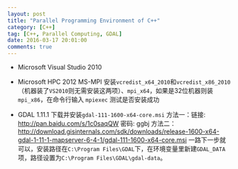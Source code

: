 ```yaml
---
layout: post
title: "Parallel Programming Environment of C++"
category: [C++]
tag: [C++, Parallel Computing, GDAL]
date: 2016-03-17 20:01:00
comments: true
---
```


- Microsoft Visual Studio 2010
- Microsoft HPC 2012 MS-MPI
	安装`vcredist_x64_2010`和`vcredist_x86_2010`（机器装了`VS2010`则无需安装这两项）、`mpi_x64`，如果是32位机器则装`mpi_x86`，在命令行输入 `mpiexec` 测试是否安装成功

- GDAL 1.11.1
	下载并安装`gdal-111-1600-x64-core.msi`
	方法一：链接: http://pan.baidu.com/s/1c0saqQW 密码: ggbj
	方法二：http://download.gisinternals.com/sdk/downloads/release-1600-x64-gdal-1-11-1-mapserver-6-4-1/gdal-111-1600-x64-core.msi
	一路下一步就可以，安装路径在`C:\Program Files\GDAL`下，在环境变量里新建`GDAL_DATA`项，路径设置为`C:\Program Files\GDAL\gdal-data`。
